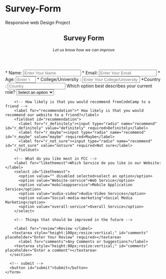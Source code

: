 # Survey-Form
Responsive web Design Project
<script src="https://cdn.freecodecamp.org/testable-projects-fcc/v1/bundle.js"></script>

<!-- 
Hello Camper!
For now, the test suite only works in Chrome! Please read the README below in the JS Editor before beginning. Feel free to delete this message once you have read it. Good luck and Happy Coding! 
- The freeCodeCamp Team 
-->
<head>
  <title>A survey form - Project</title>
</head>

<body>
  <header>
    <section class="title-text">
      <h1 id="title">Survey Form</h1>
      <p id="description" class="title-text"><em style="font-size: 90%;">Let us know how we can improve </em></p>
    </section>
  </header>
  
  <main>
    <form id="survey-form">
      <section id="survey-fields">
        <!-- identification fields -->
        <label for="name" id="name-label">* Name:</label>
        <input id="name" type="text" placeholder="Enter Your Name" required>
        <label for="Email" id="email-label">* Email:</label>
        <input id="email" type="email" placeholder="Enter Your Email" required>
        <label for="number" id="number-label">* Age:</label>
        <input id="number" type="number" placeholder="Enter Your Age" min=10 max=100 required>
        <label for="universityname" id="univesity">* College/University :</label>
        <input id="universityname" type="text" Placeholder="Enter Your College/University Name" required>
        <label for="country" id="countryn">*Country :</label>
        <input id="country" type="text" placeholder="Country " required>
        <!-- Which option best describes your current role -->
        <label for="dropdown1">Which option best describes your current role?</label>
        <select id="dropdown1" form="survey-form">
          <option value="" disabled selected>Select an option</option>
          <option value="student">Student</option>
          <option value="full-time-job">Full time job</option>
          <option value="full-time-learner">Full time learner</option>
          <option value="Part-time-job">Part time Job</option>
          <option value="prefer-not">Prefer not to say</option>
          <option value="other">Other</option>
        </select>
       
        <!-- How likely is that you would recommend freeCodeCamp to a friend -->
        <label for="recommendation">* How likely is that you would recommend our website to a friend?</label>
        <fieldset id="recommendation">
          <label for="r_definitely"><input type="radio" name="recommend" id="r_definitely" value="definitely" required>Definitely</label>
          <label for="r_maybe"><input type="radio" name="recommend" id="r_maybe" value="maybe" required>Maybe</label>
          <label for="r_not_sure"><input type="radio" name="recommend" id="r_not_sure" value="notsure" required>Not sure</label>
        </fieldset>
        
        <!-- What do you like most in FCC -->
        <label for="likethemost">Which Service do you like in our Website:</label>
        <select id="likethemost">
          <option value="" disabled selected>select an option</option>
          <option value="Website-service">Web Service</option>
          <option value="mobileappservice">Mobile Application Service</option>
          <option value="audio-video">Audio-Video Services</option>
          <option value="Social-media-marketing">Social Media Marketing</option>
          <option value="overall-service">Overall Service</option>   
        </select>
      
        <!-- Things that should be improved in the future -->
        
        <label for="review">Review </label>
       <textarea style="height:100px;resize:vertical;" id="comments" placeholder="Enter Your Review" required></textarea>
          <label for="comments">Any Comments or Suggestions?</label>
        <textarea style="height:80px;resize:vertical;" id="comments" placeholder="Enter a comment"></textarea>
      </section>

      <!-- submit -->
      <button id="submit">Submit</button>
    </form>
  </main>
 
</body>
